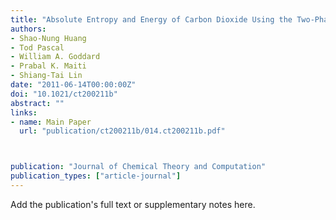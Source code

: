 ```yaml
---
title: "Absolute Entropy and Energy of Carbon Dioxide Using the Two-Phase Thermodynamic Model"
authors:
- Shao-Nung Huang
- Tod Pascal
- William A. Goddard
- Prabal K. Maiti
- Shiang-Tai Lin
date: "2011-06-14T00:00:00Z"
doi: "10.1021/ct200211b"
abstract: ""
links:
- name: Main Paper
  url: "publication/ct200211b/014.ct200211b.pdf"



publication: "Journal of Chemical Theory and Computation"
publication_types: ["article-journal"]
---
```


Add the publication's full text or supplementary notes here.
